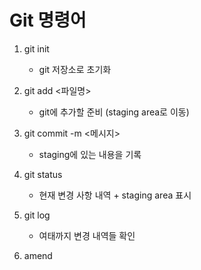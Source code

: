 # Git 명령어

1. git init
    - git 저장소로 초기화

2. git add <파일명>
    - git에 추가할 준비 (staging area로 이동)

3. git commit -m <메시지>
    - staging에 있는 내용을 기록

4. git status
    - 현재 변경 사항 내역 + staging area 표시

5. git log
    - 여태까지 변경 내역들 확인

6. amend